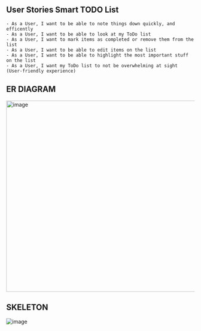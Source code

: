 ## User Stories Smart TODO List
    - As a User, I want to be able to note things down quickly, and efficently
    - As a User, I want to be able to look at my ToDo list 
    - As a User, I want to mark items as completed or remove them from the list
    - As a User, I want to be able to edit items on the list
    - As a User, I want to be able to highlight the most important stuff on the list
    - As a User, I want my ToDo list to not be overwhelming at sight (User-friendly experience) 

## ER DIAGRAM
<img width="510" alt="image" src="https://github.com/arorac2/midterm_todo_app/assets/88734236/467b26df-a69f-4f60-9d53-7886d3be15f1">



## SKELETON
![image](https://github.com/arorac2/midterm_todo_app/assets/88734236/884b2549-cdca-442f-aca3-b4b7e58fd2cb)
